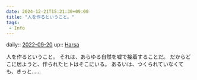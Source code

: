 ```yaml
---
date: 2024-12-21T15:21:30+09:00
title: "人を作るということ。"
tags:
 - Info
---
```


daily:: [2022-09-20](Daily_Note/2022-09-20.md)
up:: [Harsa](Bar/Novel/Nacaria/Harsa.md)

人を作るということ。
それは、あらゆる自然を嘘で接着することだ。
だからどこに居ようと、作られたヒトはそこにいる。
あるいは、つくられていなくても、きっと……